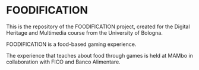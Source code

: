 # FOODIFICATION

This is the repository of the FOODIFICATION project, created for the Digital Heritage and Multimedia course from the University of Bologna.

FOODIFICATION is a food-based gaming experience.

The experience that teaches about food through games is held at MAMbo in collaboration with FICO and Banco Alimentare.
